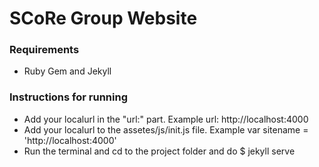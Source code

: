 # SCoRe Group Website

### Requirements
- Ruby Gem and Jekyll

### Instructions for running
- Add your localurl in the "url:" part. Example url: http://localhost:4000
- Add your localurl to the assetes/js/init.js file. Example var sitename = 'http://localhost:4000'
- Run the terminal and cd to the project folder and do $ jekyll serve
